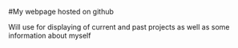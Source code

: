 #My webpage hosted on github

Will use for displaying of current and past projects as well as some information about myself

